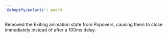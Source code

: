 ```yaml
---
'@shopify/polaris': patch
---
```


Removed the Exiting animation state from Popovers, causing them to close immediately instead of after a 100ms delay.
